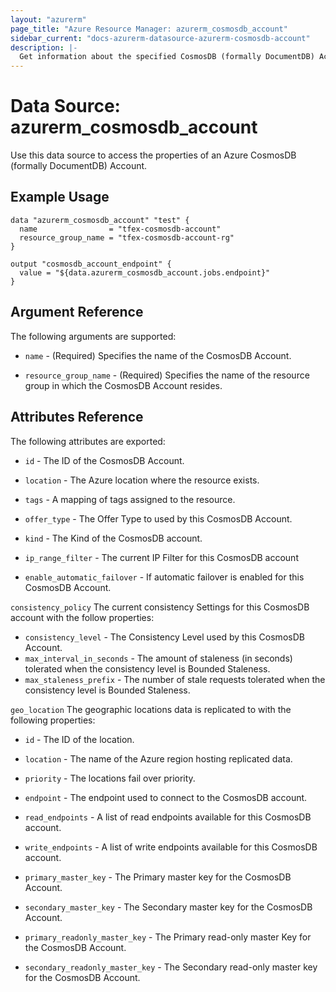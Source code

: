 ```yaml
---
layout: "azurerm"
page_title: "Azure Resource Manager: azurerm_cosmosdb_account"
sidebar_current: "docs-azurerm-datasource-azurerm-cosmosdb-account"
description: |-
  Get information about the specified CosmosDB (formally DocumentDB) Account.
---
```


# Data Source: azurerm_cosmosdb_account

Use this data source to access the properties of an Azure CosmosDB (formally DocumentDB) Account.

## Example Usage

```hcl
data "azurerm_cosmosdb_account" "test" {
  name                = "tfex-cosmosdb-account"
  resource_group_name = "tfex-cosmosdb-account-rg"
}

output "cosmosdb_account_endpoint" {
  value = "${data.azurerm_cosmosdb_account.jobs.endpoint}"
}
```

## Argument Reference

The following arguments are supported:

* `name` - (Required) Specifies the name of the CosmosDB Account. 

* `resource_group_name` - (Required) Specifies the name of the resource group in which the CosmosDB Account resides. 

## Attributes Reference

The following attributes are exported:

* `id` - The ID of the CosmosDB Account.

* `location` - The Azure location where the resource exists. 

* `tags` - A mapping of tags assigned to the resource.

* `offer_type` - The Offer Type to used by this CosmosDB Account.

* `kind` - The Kind of the CosmosDB account.

* `ip_range_filter` - The current IP Filter for this CosmosDB account

* `enable_automatic_failover` - If automatic failover is enabled for this CosmosDB Account.

`consistency_policy` The current consistency Settings for this CosmosDB account with the follow properties:

* `consistency_level` - The Consistency Level used by this CosmosDB Account. 
* `max_interval_in_seconds` - The amount of staleness (in seconds) tolerated when the consistency level is Bounded Staleness. 
* `max_staleness_prefix` - The number of stale requests tolerated when the consistency level is Bounded Staleness.  


`geo_location` The geographic locations data is replicated to with the following properties:

* `id` - The ID of the location.
* `location` - The name of the Azure region hosting replicated data.
* `priority` - The locations fail over priority.

* `endpoint` - The endpoint used to connect to the CosmosDB account.

* `read_endpoints` - A list of read endpoints available for this CosmosDB account.

* `write_endpoints` - A list of write endpoints available for this CosmosDB account.

* `primary_master_key` - The Primary master key for the CosmosDB Account.

* `secondary_master_key` - The Secondary master key for the CosmosDB Account.

* `primary_readonly_master_key` - The Primary read-only master Key for the CosmosDB Account.

* `secondary_readonly_master_key` - The Secondary read-only master key for the CosmosDB Account.
